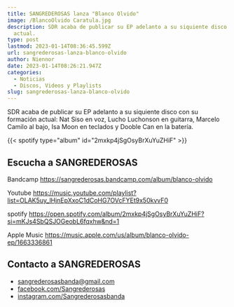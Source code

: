 ```yaml
---
title: SANGREDEROSAS lanza "Blanco Olvido"
image: /BlancoOlvido Caratula.jpg
description: SDR acaba de publicar su EP adelanto a su siquiente disco con su formación
  actual.
type: post
lastmod: 2023-01-14T08:36:45.599Z
url: sangrederosas-lanza-blanco-olvido
author: Niennor
date: 2023-01-14T08:26:21.947Z
categories:
  - Noticias
  - Discos, Videos y Playlists
slug: sangrederosas-lanza-blanco-olvido
---
```


SDR acaba de publicar su EP adelanto a su siquiente disco con su formación actual: Nat Siso en voz, Lucho Luchonson en guitarra, Marcelo Camilo al bajo, Isa Moon en teclados y Dooble Can en la batería.

{{< spotify type="album" id="2mxkp4jSgOsyBrXuYuZHiF" >}}

## Escucha a SANGREDEROSAS

Bandcamp
<https://sangrederosas.bandcamp.com/album/blanco-olvido>

Youtube
<https://music.youtube.com/playlist?list=OLAK5uy_lHjnEpXxoC1dCoHG7OVcFYEt9x50kvvF0>

spotify
<https://open.spotify.com/album/2mxkp4jSgOsyBrXuYuZHiF?si=mKJs4SbQSJOGeobL6fqxhw&nd=1>

Apple Music
<https://music.apple.com/us/album/blanco-olvido-ep/1663336861>

## Contacto a SANGREDEROSAS

- [sangrederosasbanda@gmail.com](mailto:sangrederosasbanda@gmail.com)
- [facebook.com/Sangrederosas](https://facebook.com/Sangrederosas)
- [instagram.com/Sangrederosasbanda](https://instagram.com/Sangrederosasbanda)
